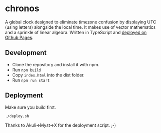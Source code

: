 # chronos

A global clock designed to eliminate timezone confusion by displaying UTC (using letters) alongside the local time. It makes use of vector mathematics and a sprinkle of linear algebra. Written in TypeScript and [deployed on Github Pages](https://xqb64.github.io/chronos/).

## Development

- Clone the repository and install it with npm.
- Run `npm build`
- Copy `index.html` into the dist folder.
- Run `npm run start`

## Deployment

Make sure you build first.

```
./deploy.sh
```

Thanks to Akuli->Myst->X for the deployment script. ;-)
